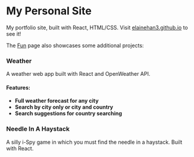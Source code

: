 # My Personal Site

My portfolio site, built with React, HTML/CSS. Visit [elainehan3.github.io](http://elainehan3.github.io) to see it!

The [Fun](http://elainehan3.github.io/#/fun) page also showcases some additional projects:

### Weather

A weather web app built with React and OpenWeather API.

#### Features:
- **Full weather forecast for any city**
- **Search by city only or city and country**
- **Search suggestions for country searching**

### Needle In A Haystack

A silly i-Spy game in which you must find the needle in a haystack. Built with React. 

